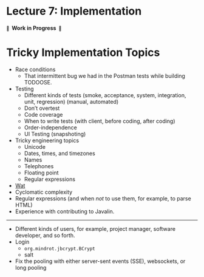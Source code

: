 # Lecture 7: Implementation

**<small>🚧</small>  Work in Progress  <small>🚧</small>**

# Tricky Implementation Topics

- Race conditions
  - That intermittent bug we had in the Postman tests while building TODOOSE.
- Testing
  - Different kinds of tests (smoke, acceptance, system, integration, unit, regression) (manual, automated)
  - Don’t overtest
  - Code coverage
  - When to write tests (with client, before coding, after coding)
  - Order-independence
  - UI Testing (snapshoting)
- Tricky engineering topics
  - Unicode
  - Dates, times, and timezones
  - Names
  - Telephones
  - Floating point
  - Regular expressions
- [Wat](https://www.destroyallsoftware.com/talks/wat)
- Cyclomatic complexity
- Regular expressions (and when _not_ to use them, for example, to parse HTML)
- Experience with contributing to Javalin.

---

- Different kinds of users, for example, project manager, software developer, and so forth.
- Login
  - `org.mindrot.jbcrypt.BCrypt`
  - salt
- Fix the pooling with either server-sent events (SSE), websockets, or long pooling
